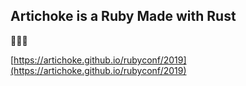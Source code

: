 ## Artichoke is a Ruby Made with Rust

💎🦀🚀

[https://artichoke.github.io/rubyconf/2019](https://artichoke.github.io/rubyconf/2019)
